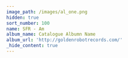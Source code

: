 ```yaml
---
image_path: /images/al_one.png
hidden: true
sort_number: 100
name: SFR - Am
album_name: Catalogue Albumn Name
album_url: 'http://goldenrobotrecords.com/'
_hide_content: true
---
```

